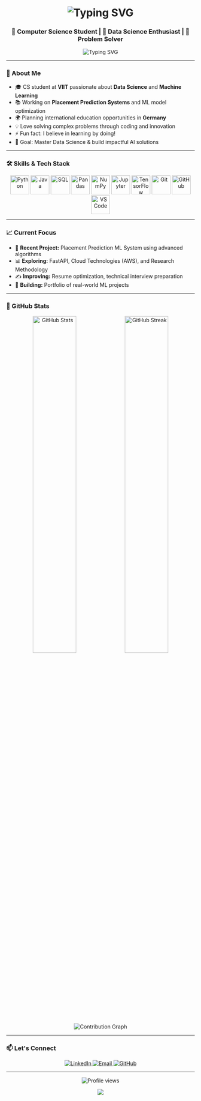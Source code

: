 <h1 align="center">
  <img src="https://readme-typing-svg.demolab.com?font=Fira+Code&size=32&duration=2800&pause=2000&color=36BCF7FF&center=true&vCenter=true&width=440&lines=Hi+%F0%9F%91%8B%2C+I'm+Shounak+Chavan" alt="Typing SVG" />
</h1>

<div align="center">
  
  ### 💫 Computer Science Student | 🚀 Data Science Enthusiast | 🎯 Problem Solver
  
  <img src="https://readme-typing-svg.demolab.com?font=Fira+Code&size=20&duration=3000&pause=1000&color=F75C7EFF&center=true&vCenter=true&width=600&lines=Aspiring+Data+Scientist+📊;Machine+Learning+Explorer+🤖;Building+Placement+Prediction+Systems+🎓;Future+Tech+Innovator+⚡;Passionate+Coder+%26+Learner+✨" alt="Typing SVG" />
  
</div>

---

### 🚀 About Me

- 🎓 CS student at **VIIT** passionate about **Data Science** and **Machine Learning**
- 📚 Working on **Placement Prediction Systems** and ML model optimization
- 🌍 Planning international education opportunities in **Germany**
- 💡 Love solving complex problems through coding and innovation
- ⚡ Fun fact: I believe in learning by doing!
- 🎯 Goal: Master Data Science & build impactful AI solutions

---

### 🛠️ Skills & Tech Stack

<p align="center">
  <img src="https://cdn.jsdelivr.net/gh/devicons/devicon/icons/python/python-original.svg" alt="Python" width="50" height="50"/>
  <img src="https://cdn.jsdelivr.net/gh/devicons/devicon/icons/java/java-original.svg" alt="Java" width="50" height="50"/>
  <img src="https://cdn.jsdelivr.net/gh/devicons/devicon/icons/mysql/mysql-original.svg" alt="SQL" width="50" height="50"/>
  <img src="https://cdn.jsdelivr.net/gh/devicons/devicon/icons/pandas/pandas-original.svg" alt="Pandas" width="50" height="50"/>
  <img src="https://cdn.jsdelivr.net/gh/devicons/devicon/icons/numpy/numpy-original.svg" alt="NumPy" width="50" height="50"/>
  <img src="https://cdn.jsdelivr.net/gh/devicons/devicon/icons/jupyter/jupyter-original.svg" alt="Jupyter" width="50" height="50"/>
  <img src="https://cdn.jsdelivr.net/gh/devicons/devicon/icons/tensorflow/tensorflow-original.svg" alt="TensorFlow" width="50" height="50"/>
  <img src="https://cdn.jsdelivr.net/gh/devicons/devicon/icons/git/git-original.svg" alt="Git" width="50" height="50"/>
  <img src="https://cdn.jsdelivr.net/gh/devicons/devicon/icons/github/github-original.svg" alt="GitHub" width="50" height="50"/>
  <img src="https://cdn.jsdelivr.net/gh/devicons/devicon/icons/vscode/vscode-original.svg" alt="VS Code" width="50" height="50"/>
</p>

---

### 📈 Current Focus

- 🔬 **Recent Project:** Placement Prediction ML System using advanced algorithms
- 📊 **Exploring:** FastAPI, Cloud Technologies (AWS), and Research Methodology
- ✍️ **Improving:** Resume optimization, technical interview preparation
- 🌟 **Building:** Portfolio of real-world ML projects

---

### 🏅 GitHub Stats

<p align="center">
  <img width="48%" src="https://github-readme-stats.vercel.app/api?username=Shounak-Chavan&show_icons=true&theme=tokyonight&hide_border=true" alt="GitHub Stats" />
  <img width="48%" src="https://github-readme-streak-stats.herokuapp.com/?user=Shounak-Chavan&theme=tokyonight&hide_border=true" alt="GitHub Streak"/>
</p>

<p align="center">
  <img src="https://github-readme-activity-graph.vercel.app/graph?username=Shounak-Chavan&theme=tokyo-night&hide_border=true" alt="Contribution Graph" />
</p>

---

### 📫 Let's Connect

<p align="center">
  <a href="https://linkedin.com/in/shounak-chavan" target="_blank">
    <img src="https://img.shields.io/badge/LinkedIn-0077B5?style=for-the-badge&logo=linkedin&logoColor=white" alt="LinkedIn"/>
  </a>
  <a href="mailto:shounakchavan@example.com">
    <img src="https://img.shields.io/badge/Email-D14836?style=for-the-badge&logo=gmail&logoColor=white" alt="Email"/>
  </a>
  <a href="https://github.com/Shounak-Chavan" target="_blank">
    <img src="https://img.shields.io/badge/GitHub-100000?style=for-the-badge&logo=github&logoColor=white" alt="GitHub"/>
  </a>
</p>

---

<p align="center">
  <img src="https://komarev.com/ghpvc/?username=Shounak-Chavan&label=Profile%20Views&color=blueviolet&style=for-the-badge" alt="Profile views" />
</p>

<p align="center">
  <img src="https://capsule-render.vercel.app/api?type=waving&color=gradient&height=100&section=footer"/>
</p>
